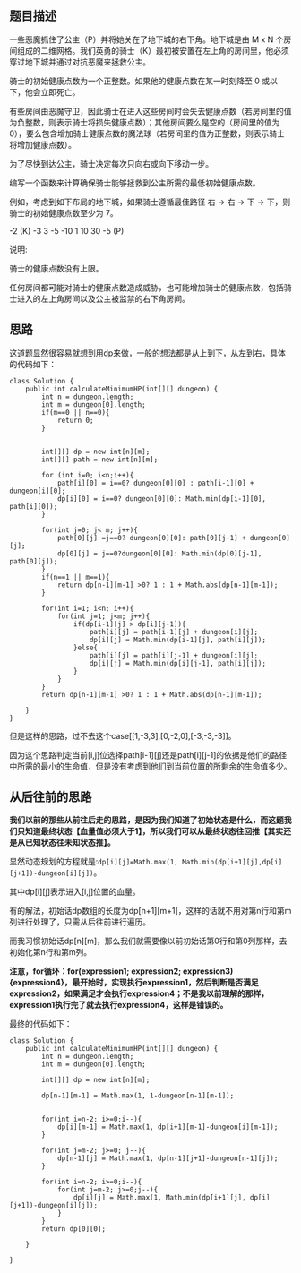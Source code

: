 ## 题目描述
一些恶魔抓住了公主（P）并将她关在了地下城的右下角。地下城是由 M x N 个房间组成的二维网格。我们英勇的骑士（K）最初被安置在左上角的房间里，他必须穿过地下城并通过对抗恶魔来拯救公主。

骑士的初始健康点数为一个正整数。如果他的健康点数在某一时刻降至 0 或以下，他会立即死亡。

有些房间由恶魔守卫，因此骑士在进入这些房间时会失去健康点数（若房间里的值为负整数，则表示骑士将损失健康点数）；其他房间要么是空的（房间里的值为 0），要么包含增加骑士健康点数的魔法球（若房间里的值为正整数，则表示骑士将增加健康点数）。

为了尽快到达公主，骑士决定每次只向右或向下移动一步。

 

编写一个函数来计算确保骑士能够拯救到公主所需的最低初始健康点数。

例如，考虑到如下布局的地下城，如果骑士遵循最佳路径 右 -> 右 -> 下 -> 下，则骑士的初始健康点数至少为 7。

-2 (K)	-3	3
-5	-10	1
10	30	-5 (P)
 

说明:

骑士的健康点数没有上限。

任何房间都可能对骑士的健康点数造成威胁，也可能增加骑士的健康点数，包括骑士进入的左上角房间以及公主被监禁的右下角房间。


## 思路
这道题显然很容易就想到用dp来做，一般的想法都是从上到下，从左到右，具体的代码如下：
```
class Solution {
    public int calculateMinimumHP(int[][] dungeon) {
        int n = dungeon.length;
        int m = dungeon[0].length;
        if(m==0 || n==0){
            return 0;
        }


        int[][] dp = new int[n][m];
        int[][] path = new int[n][m];

        for (int i=0; i<n;i++){
            path[i][0] = i==0? dungeon[0][0] : path[i-1][0] + dungeon[i][0];
            dp[i][0] = i==0? dungeon[0][0]: Math.min(dp[i-1][0], path[i][0]);
        }

        for(int j=0; j< m; j++){
            path[0][j] =j==0? dungeon[0][0]: path[0][j-1] + dungeon[0][j];
            dp[0][j] = j==0?dungeon[0][0]: Math.min(dp[0][j-1], path[0][j]);
        }
        if(n==1 || m==1){
            return dp[n-1][m-1] >0? 1 : 1 + Math.abs(dp[n-1][m-1]);
        }

        for(int i=1; i<n; i++){
            for(int j=1; j<m; j++){
                if(dp[i-1][j] > dp[i][j-1]){
                    path[i][j] = path[i-1][j] + dungeon[i][j];
                    dp[i][j] = Math.min(dp[i-1][j], path[i][j]);
                }else{
                    path[i][j] = path[i][j-1] + dungeon[i][j];
                    dp[i][j] = Math.min(dp[i][j-1], path[i][j]);
                }
            }
        }
        return dp[n-1][m-1] >0? 1 : 1 + Math.abs(dp[n-1][m-1]);

    }
}
```

但是这样的思路，过不去这个case[[1,-3,3],[0,-2,0],[-3,-3,-3]]。

因为这个思路判定当前[i,j]位选择path[i-1][j]还是path[i][j-1]的依据是他们的路径中所需的最小的生命值，但是没有考虑到他们到当前位置的所剩余的生命值多少。

## 从后往前的思路
**我们以前的那些从前往后走的思路，是因为我们知道了初始状态是什么，而这题我们只知道最终状态【血量值必须大于1】，所以我们可以从最终状态往回推【其实还是从已知状态往未知状态推】。**

显然动态规划的方程就是:`dp[i][j]=Math.max(1, Math.min(dp[i+1][j],dp[i][j+1])-dungeon[i][j])`。

其中dp[i][j]表示进入[i,j]位置的血量。

有的解法，初始话dp数组的长度为dp[n+1][m+1]，这样的话就不用对第n行和第m列进行处理了，只需从后往前进行遍历。

而我习惯初始话dp[n][m]，那么我们就需要像以前初始话第0行和第0列那样，去初始化第n行和第m列。

**注意，for循环：for(expression1; expression2; expression3){expression4}，最开始时，实现执行expression1，然后判断是否满足expression2，如果满足才会执行expression4；不是我以前理解的那样，expression1执行完了就去执行expression4，这样是错误的。**


最终的代码如下：
```
class Solution {
    public int calculateMinimumHP(int[][] dungeon) {
        int n = dungeon.length;
        int m = dungeon[0].length;
 
        int[][] dp = new int[n][m];

        dp[n-1][m-1] = Math.max(1, 1-dungeon[n-1][m-1]);
        

        for(int i=n-2; i>=0;i--){
            dp[i][m-1] = Math.max(1, dp[i+1][m-1]-dungeon[i][m-1]);
        }

        for(int j=m-2; j>=0; j--){
            dp[n-1][j] = Math.max(1, dp[n-1][j+1]-dungeon[n-1][j]);
        }

        for(int i=n-2; i>=0;i--){
            for(int j=m-2; j>=0;j--){
                dp[i][j] = Math.max(1, Math.min(dp[i+1][j], dp[i][j+1])-dungeon[i][j]);
            }
        }
        return dp[0][0];

    }

}

```

